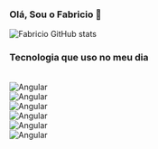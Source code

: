 ### Olá, Sou o Fabricio 👋

![Fabricio GitHub stats](https://github-readme-stats.vercel.app/api?username=fabriciofbmendes&show_icons=true&theme=radical)

### Tecnologia que uso no meu dia

<div style="display: inline_block"><br/>
  <img align="center" alt="Angular" src="https://img.shields.io/badge/Angular-DD0031?style=for-the-badge&logo=angular&logoColor=white"/>
</div>
<div style="display: inline_block">
  <img align="center" alt="Angular" src="https://img.shields.io/badge/.NET-5C2D91?style=for-the-badge&logo=.net&logoColor=white"/>
</div>

<div style="display: inline_block">
  <img align="center" alt="Angular" src="https://img.shields.io/badge/C%23-239120?style=for-the-badge&logo=c-sharp&logoColor=white"/>
</div>

<div style="display: inline_block">
  <img align="center" alt="Angular" src="https://img.shields.io/badge/TypeScript-007ACC?style=for-the-badge&logo=typescript&logoColor=white"/>
</div>

<div style="display: inline_block">
  <img align="center" alt="Angular" src="https://img.shields.io/badge/React_Native-20232A?style=for-the-badge&logo=react&logoColor=61DAFB"/>
</div>

<div style="display: inline_block">
  <img align="center" alt="Angular" src="https://img.shields.io/badge/Microsoft_SQL_Server-CC2927?style=for-the-badge&logo=microsoft-sql-server&logoColor=whit"/>
</div>







